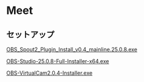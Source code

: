 # Meet

## セットアップ
<p>
  <a 
     href="https://github.com/s-tama/Meet/wiki/SetupFiles/OBS_Spout2_Plugin_Install_v0.4_mainline.25.0.8.exe" 
     download="OBS_Spout2_Plugin_Install_v0.4_mainline.25.0.8.exe">
     OBS_Spout2_Plugin_Install_v0.4_mainline.25.0.8.exe
  </a>
</p>

<p>
  <a 
     href="https://github.com/s-tama/Meet/wiki/SetupFiles/OBS-Studio-25.0.8-Full-Installer-x64.exe" 
     download="OBS-Studio-25.0.8-Full-Installer-x64.exe">
     OBS-Studio-25.0.8-Full-Installer-x64.exe
  </a>
</p>

<p>
  <a 
     href="https://github.com/s-tama/Meet/wiki/SetupFiles/OBS-VirtualCam2.0.4-Installer.exe" 
     download="OBS-VirtualCam2.0.4-Installer.exe">
     OBS-VirtualCam2.0.4-Installer.exe
  </a>
</p>
